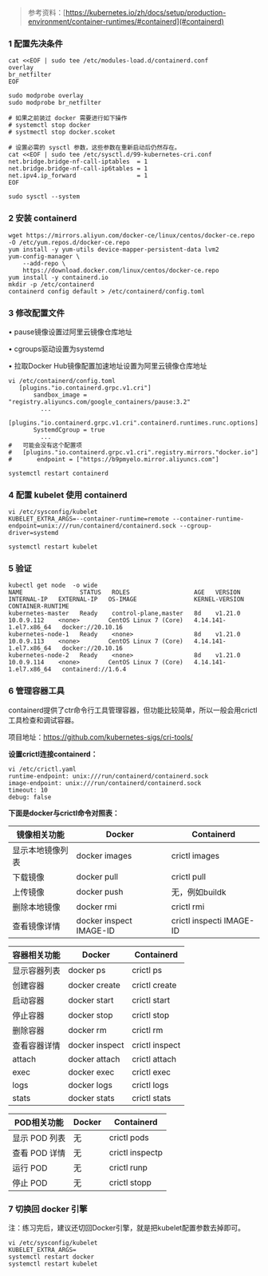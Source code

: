 > 参考资料：[https://kubernetes.io/zh/docs/setup/production-environment/container-runtimes/#containerd](#containerd)



### 1 配置先决条件

```shell
cat <<EOF | sudo tee /etc/modules-load.d/containerd.conf
overlay
br_netfilter
EOF

sudo modprobe overlay
sudo modprobe br_netfilter

# 如果之前装过 docker 需要进行如下操作
# systemctl stop docker 
# systmectl stop docker.scoket

# 设置必需的 sysctl 参数，这些参数在重新启动后仍然存在。
cat <<EOF | sudo tee /etc/sysctl.d/99-kubernetes-cri.conf
net.bridge.bridge-nf-call-iptables  = 1
net.bridge.bridge-nf-call-ip6tables = 1
net.ipv4.ip_forward                 = 1
EOF

sudo sysctl --system
```



### 2 安装 containerd

```shell
wget https://mirrors.aliyun.com/docker-ce/linux/centos/docker-ce.repo -O /etc/yum.repos.d/docker-ce.repo
yum install -y yum-utils device-mapper-persistent-data lvm2
yum-config-manager \
    --add-repo \
    https://download.docker.com/linux/centos/docker-ce.repo
yum install -y containerd.io
mkdir -p /etc/containerd
containerd config default > /etc/containerd/config.toml
```



### 3 修改配置文件

• pause镜像设置过阿里云镜像仓库地址

• cgroups驱动设置为systemd

• 拉取Docker Hub镜像配置加速地址设置为阿里云镜像仓库地址

```shell
vi /etc/containerd/config.toml
   [plugins."io.containerd.grpc.v1.cri"]
       sandbox_image = "registry.aliyuncs.com/google_containers/pause:3.2"  
         ...
   [plugins."io.containerd.grpc.v1.cri".containerd.runtimes.runc.options]
       SystemdCgroup = true
         ...
#   可能会没有这个配置项
#   [plugins."io.containerd.grpc.v1.cri".registry.mirrors."docker.io"]
#       endpoint = ["https://b9pmyelo.mirror.aliyuncs.com"]
          
systemctl restart containerd
```



### 4 配置 kubelet 使用 containerd

```shell
vi /etc/sysconfig/kubelet
KUBELET_EXTRA_ARGS=--container-runtime=remote --container-runtime-endpoint=unix:///run/containerd/containerd.sock --cgroup-driver=systemd

systemctl restart kubelet
```



### 5 验证

```shell
kubectl get node  -o wide
NAME                STATUS   ROLES                  AGE   VERSION   INTERNAL-IP   EXTERNAL-IP   OS-IMAGE                KERNEL-VERSION          CONTAINER-RUNTIME
kubernetes-master   Ready    control-plane,master   8d    v1.21.0   10.0.9.112    <none>        CentOS Linux 7 (Core)   4.14.141-1.el7.x86_64   docker://20.10.16
kubernetes-node-1   Ready    <none>                 8d    v1.21.0   10.0.9.113    <none>        CentOS Linux 7 (Core)   4.14.141-1.el7.x86_64   docker://20.10.16
kubernetes-node-2   Ready    <none>                 8d    v1.21.0   10.0.9.114    <none>        CentOS Linux 7 (Core)   4.14.141-1.el7.x86_64   containerd://1.6.4
```





### 6 管理容器工具

containerd提供了ctr命令行工具管理容器，但功能比较简单，所以一般会用crictl工具检查和调试容器。

项目地址：https://github.com/kubernetes-sigs/cri-tools/

**设置crictl连接containerd：**

```shell
vi /etc/crictl.yaml
runtime-endpoint: unix:///run/containerd/containerd.sock
image-endpoint: unix:///run/containerd/containerd.sock
timeout: 10
debug: false
```



**下面是docker与crictl命令对照表：**

| 镜像相关功能     | Docker                  | Containerd               |
| ---------------- | ----------------------- | ------------------------ |
| 显示本地镜像列表 | docker images           | crictl images            |
| 下载镜像         | docker pull             | crictl pull              |
| 上传镜像         | docker push             | 无，例如buildk           |
| 删除本地镜像     | docker rmi              | crictl rmi               |
| 查看镜像详情     | docker inspect IMAGE-ID | crictl inspecti IMAGE-ID |

 

| 容器相关功能 | Docker         | Containerd     |
| ------------ | -------------- | -------------- |
| 显示容器列表 | docker ps      | crictl ps      |
| 创建容器     | docker create  | crictl create  |
| 启动容器     | docker start   | crictl start   |
| 停止容器     | docker stop    | crictl stop    |
| 删除容器     | docker rm      | crictl rm      |
| 查看容器详情 | docker inspect | crictl inspect |
| attach       | docker attach  | crictl attach  |
| exec         | docker exec    | crictl exec    |
| logs         | docker logs    | crictl logs    |
| stats        | docker stats   | crictl stats   |

 

| POD相关功能   | Docker | Containerd      |
| ------------- | ------ | --------------- |
| 显示 POD 列表 | 无     | crictl pods     |
| 查看 POD 详情 | 无     | crictl inspectp |
| 运行 POD      | 无     | crictl runp     |
| 停止 POD      | 无     | crictl stopp    |





### 7 切换回 docker 引擎

注：练习完后，建议还切回Docker引擎，就是把kubelet配置参数去掉即可。

```shell
vi /etc/sysconfig/kubelet
KUBELET_EXTRA_ARGS=
systemctl restart docker
systemctl restart kubelet
```

 

 